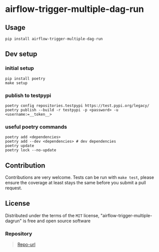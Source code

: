 # airflow-trigger-multiple-dag-run

## Usage

```shell
pip install airflow-trigger-multiple-dag-run
```

## Dev setup

### initial setup

```shell
pip install poetry
make setup
```

### publish to testpypi

```shell
poetry config repositories.testpypi https://test.pypi.org/legacy/
poetry publish --build -r testpypi -p <password> -u <username:=__token__>
```

### useful poetry commands

```shell
poetry add <dependencies>
poetry add --dev <dependencies> # dev dependencies
poetry update
poetry lock --no-update
```

## Contribution

Contributions are very welcome. Tests can be run with `make test`, please ensure the coverage at least stays the same
before you submit a pull request.

## License

Distributed under the terms of the `MIT` license, "airflow-trigger-multiple-dagrun" is free and open source software

### Repository

> [Repo-url](https://github.com/jaya-bharath/airflow-trigger-multiple-dag-run)
